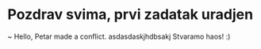 # Pozdrav svima, prvi zadatak uradjen
~ Hello, Petar made a conflict.
asdasdaskjhdbsakj
Stvaramo haos! :) 
